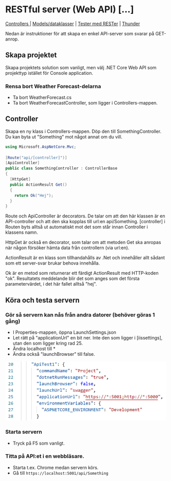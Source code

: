 # RESTful server (Web API) \[…]

[Controllers ](controllers.md)| [Models/dataklasser](models.md) | [Tester med RESTer](tester-med-rester.md) | [Thunder](../thunder.md)

Nedan är instruktioner för att skapa en enkel API-server som svarar på GET-anrop.

## Skapa projektet

Skapa projektets solution som vanligt, men välj .NET Core Web API som projekttyp istället för Console application.

### Rensa bort Weather Forecast-delarna

* Ta bort WeatherForecast.cs
* Ta bort WeatherForecastController, som ligger i Controllers-mappen.

## Controller

Skapa en ny klass i Controllers-mappen. Döp den till SomethingController. Du kan byta ut "Something" mot något annat om du vill.

```csharp
using Microsoft.AspNetCore.Mvc;

[Route("api/[controller]")]
[ApiController]
public class SomethingController : ControllerBase
{
  [HttpGet]
  public ActionResult Get()
  {
    return Ok("Hej");
  }
}
```

Route och ApiController är decorators. De talar om att den här klassen är en API-controller och att den ska kopplas till url:en api/Something. \[controller] i Routen byts alltså ut automatiskt mot det som står innan Controller i klassens namn.

HttpGet är också en decorator, som talar om att metoden Get ska anropas när någon försöker hämta data från controllern (via url:en).

ActionResult är en klass som tillhandahålls av .Net och innehåller allt sådant som ett server-svar brukar behova innehålla.

Ok är en metod som returnerar ett färdigt ActionResult med HTTP-koden "ok". Resultatets meddelande blir det som anges som det första parametervärdet, i det här fallet alltså "hej".

## Köra och testa servern

### Gör så servern kan nås från andra datorer (behöver göras 1 gång)

* I Properties-mappen, öppna LaunchSettings.json
* Let rätt på "applicationUrl" en bit ner. Inte den som ligger i \[iissettings], utan den som ligger kring rad 25.
* Ändra localhost till \*
* Ändra också "launchBrowser" till false.

![](<../../../.gitbook/assets/image (25).png>)

### Starta servern

* Tryck på F5 som vanligt.

### Titta på API:et i en webbläsare.

* Starta t.ex. Chrome medan servern körs.
* Gå till `https://localhost:5001/api/Something`
